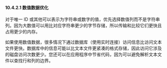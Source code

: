 #### 10.4.2.1 数值数据优化

对于唯一 ID 或其他可以表示为字符串或数字的值，优先选择数值列而不是字符串列。因为大数值可以用比对应字符串更少的字节存储，所以传输和比较它们更快且占用更少的内存。

如果使用数值数据，很多情况下通过数据库（使用实时连接）访问信息比访问文本文件更快。数据库中的信息可能以比文本文件更紧凑的格式存储，因此访问它涉及的磁盘访问次数更少。您还可以在应用程序中节省代码，因为可以避免解析文本文件以查找行和列的边界。